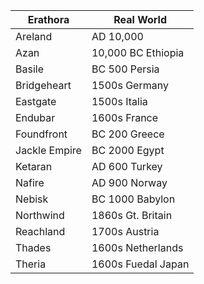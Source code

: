 Erathora | Real World 
---------|-----------
Areland | AD 10,000 
Azan | 10,000 BC Ethiopia 
Basile | BC 500 Persia
Bridgeheart | 1500s Germany 
Eastgate | 1500s Italia
Endubar | 1600s France 
Foundfront | BC 200 Greece 
Jackle Empire | BC 2000 Egypt 
Ketaran | AD 600 Turkey  
Nafire | AD 900 Norway 
Nebisk | BC 1000 Babylon
Northwind | 1860s Gt. Britain 
Reachland | 1700s Austria
Thades | 1600s Netherlands 
Theria | 1600s Fuedal Japan 
